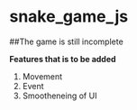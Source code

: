 # snake_game_js

##The game is still incomplete

**Features that is to be added** 

1. Movement
2. Event
3. Smootheneing of UI

